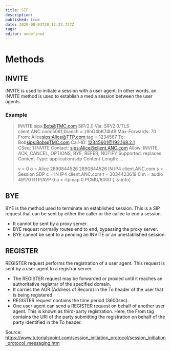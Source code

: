 ```yaml
---
title: SIP
description: 
published: true
date: 2020-08-03T20:12:22.727Z
tags: 
editor: undefined
---
```


# Methods
## INVITE
INVITE is used to initiate a session with a user agent. In other words, an INVITE method is used to establish a media session between the user agents.
### Example
> INVITE sips:Bob@TMC.com SIP/2.0 
>    Via: SIP/2.0/TLS client.ANC.com:5061;branch = z9hG4bK74bf9 
>    Max-Forwards: 70 
>    From: Alice<sips:Alice@TTP.com>;tag = 1234567 
>    To: Bob<sips:Bob@TMC.com>
>    Call-ID: 12345601@192.168.2.1  
>    CSeq: 1 INVITE 
>    Contact: <sips:Alice@client.ANC.com> 
>    Allow: INVITE, ACK, CANCEL, OPTIONS, BYE, REFER, NOTIFY 
>    Supported: replaces 
>    Content-Type: application/sdp 
>    Content-Length: ...  
>    
>    v = 0 
>    o = Alice 2890844526 2890844526 IN IP4 client.ANC.com 
>    s = Session SDP 
>    c = IN IP4 client.ANC.com 
>    t = 3034423619 0 
>    m = audio 49170 RTP/AVP 0 
>    a = rtpmap:0 PCMU/8000
{.is-info}

## BYE

BYE is the method used to terminate an established session. This is a SIP request that can be sent by either the caller or the callee to end a session.

- It cannot be sent by a proxy server.
- BYE request normally routes end to end, bypassing the proxy server.
- BYE cannot be sent to a pending an INVITE or an unestablished session.

## REGISTER
REGISTER request performs the registration of a user agent. This request is sent by a user agent to a registrar server.

- The REGISTER request may be forwarded or proxied until it reaches an authoritative registrar of the specified domain.
- It carries the AOR (Address of Record) in the To header of the user that is being registered.
- REGISTER request contains the time period (3600sec).
- One user agent can send a REGISTER request on behalf of another user agent. This is known as third-party registration. Here, the From tag contains the URI of the party submitting the registration on behalf of the party identified in the To header.

Source: https://www.tutorialspoint.com/session_initiation_protocol/session_initiation_protocol_messaging.htm